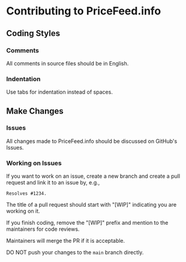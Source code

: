 Contributing to PriceFeed.info
==============================



Coding Styles
-------------

### Comments

All comments in source files should be in English.

### Indentation

Use tabs for indentation instead of spaces.



Make Changes
------------

### Issues

All changes made to PriceFeed.info should be discussed on GitHub's Issues.

### Working on Issues

If you want to work on an issue, create a new branch and create a pull request and link it to an issue by, e.g.,

```
Resolves #1234.
```

The title of a pull request should start with "[WIP]" indicating you are working on it.

If you finish coding, remove the "[WIP]" prefix and mention to the maintainers for code reviews.

Maintainers will merge the PR if it is acceptable.

DO NOT push your changes to the `main` branch directly.


